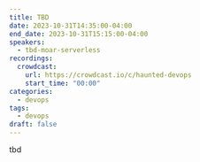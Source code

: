 ```yaml
---
title: TBD
date: 2023-10-31T14:35:00-04:00
end_date: 2023-10-31T15:15:00-04:00
speakers:
  - tbd-moar-serverless
recordings:
  crowdcast:
    url: https://crowdcast.io/c/haunted-devops
    start_time: "00:00"
categories:
  - devops
tags:
  - devops
draft: false
---
```


tbd
